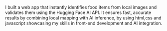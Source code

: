 I built a web app that instantly identifies food items from local images and validates them using the Hugging Face AI API. It ensures fast, accurate results by combining local mapping with AI inference, by using html,css and javascript showcasing my skills in front-end development and AI integration.
